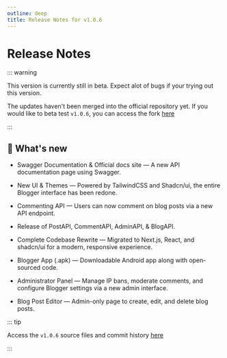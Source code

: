 ```yaml
---
outline: deep
title: Release Notes for v1.0.6
---
```


# Release Notes <Badge type="tip" text="v1.0.6" />

::: warning

This version is currently still in beta. Expect alot of bugs if your trying out this version.

The updates haven't been merged into the official repository yet. If you would like to beta test ``v1.0.6``, you can access the fork [here](https://github.com/linuskang/blogger1.0.6)

:::


## 📝 What's new

- <Badge type="warning" text="Pending" /> Swagger Documentation & Official docs site — A new API documentation page using Swagger.

- <Badge type="tip" text="Released" /> New UI & Themes — Powered by TailwindCSS and Shadcn/ui, the entire Blogger interface has been redone.

- <Badge type="tip" text="Released" /> Commenting API — Users can now comment on blog posts via a new API endpoint.

- <Badge type="warning" text="Pending" /> Release of PostAPI, CommentAPI, AdminAPI, & BlogAPI.

- <Badge type="tip" text="Released" /> Complete Codebase Rewrite — Migrated to Next.js, React, and shadcn/ui for a modern, responsive experience.

- <Badge type="danger" text="Cancelled" /> Blogger App (.apk) — Downloadable Android app along with open-sourced code.

- <Badge type="warning" text="Pending" /> Administrator Panel — Manage IP bans, moderate comments, and configure Blogger settings via a new admin interface.

- <Badge type="warning" text="Pending" /> Blog Post Editor — Admin-only page to create, edit, and delete blog posts.

::: tip

Access the ``v1.0.6`` source files and commit history [here](https://github.com/linuskangsoftware/blogger)

:::